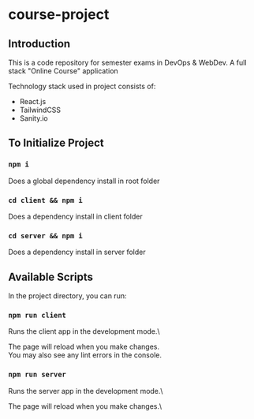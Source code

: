 # course-project

## Introduction
This is a code repository for semester exams in DevOps & WebDev. 
A full stack "Online Course" application

Technology stack used in project consists of: 
- React.js
- TailwindCSS
- Sanity.io
<!-- - Docker
- Deployed on Vercel -->


## To Initialize Project

### `npm i`

Does a global dependency install in root folder

### `cd client && npm i`

Does a dependency install in client folder

### `cd server && npm i`

Does a dependency install in server folder


## Available Scripts

In the project directory, you can run:

### `npm run client`

Runs the client app in the development mode.\

The page will reload when you make changes.\
You may also see any lint errors in the console.

### `npm run server`

Runs the server app in the development mode.\

The page will reload when you make changes.\